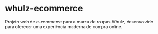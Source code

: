 # whulz-ecommerce
Projeto web de e-commerce para a marca de roupas Whulz, desenvolvido para oferecer uma experiência moderna de compra online.
